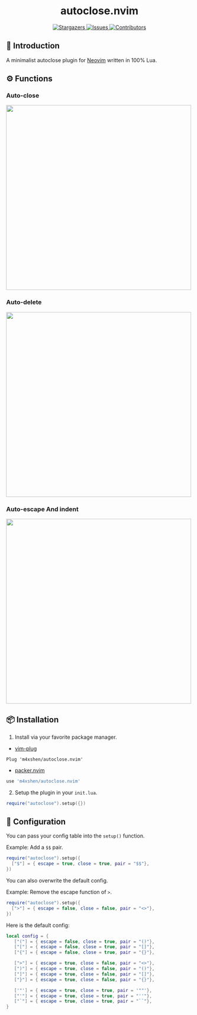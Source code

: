 <h1 align="center">
autoclose.nvim
</h1>
    
<p align="center">
<a href="https://github.com/m4xshen/autoclose.nvim/stargazers">
    <img
      alt="Stargazers"
      src="https://img.shields.io/github/stars/m4xshen/autoclose.nvim?style=for-the-badge&logo=starship&color=fae3b0&logoColor=d9e0ee&labelColor=282a36"
    />
  </a>
  <a href="https://github.com/m4xshen/autoclose.nvim/issues">
    <img
      alt="Issues"
      src="https://img.shields.io/github/issues/m4xshen/autoclose.nvim?style=for-the-badge&logo=gitbook&color=ddb6f2&logoColor=d9e0ee&labelColor=282a36"
    />
  </a>
  <a href="https://github.com/m4xshen/autoclose.nvim/contributors">
    <img
      alt="Contributors"
      src="https://img.shields.io/github/contributors/m4xshen/autoclose.nvim?style=for-the-badge&logo=opensourceinitiative&color=abe9b3&logoColor=d9e0ee&labelColor=282a36"
    />
  </a>
</p>
  
## 📃 Introduction
  
A minimalist autoclose plugin for [Neovim](https://neovim.io/) written in 100% Lua. 

## ⚙️ Functions

### Auto-close
<img src="https://user-images.githubusercontent.com/74842863/207840883-b31b58d8-a3f9-49d4-a623-75b366662951.gif" width="500"/>

### Auto-delete
<img src="https://user-images.githubusercontent.com/74842863/207841011-813f368b-fca3-4b9e-b643-4ffc68ba0a7e.gif" width="500"/>

### Auto-escape And indent
<img src="https://user-images.githubusercontent.com/74842863/207841074-82dba234-0552-4f7e-b352-c36e0e73b828.gif" width="500"/>

## 📦 Installation

1. Install via your favorite package manager.
- [vim-plug](https://github.com/junegunn/vim-plug)
```VimL
Plug 'm4xshen/autoclose.nvim'
```

- [packer.nvim](https://github.com/wbthomason/packer.nvim)
```Lua
use 'm4xshen/autoclose.nvim'
```

2. Setup the plugin in your `init.lua`.
```Lua
require("autoclose").setup({})
```

## 🔧 Configuration

You can pass your config table into the `setup()` function.

Example: Add a `$$` pair.
```Lua
require("autoclose").setup({
  ["$"] = { escape = true, close = true, pair = "$$"},
})
```

You can also overwrite the default config.

Example: Remove the escape function of `>`.
```Lua
require("autoclose").setup({
  [">"] = { escape = false, close = false, pair = "<>"},
})
```

Here is the default config:
```Lua
local config = {
   ["("] = { escape = false, close = true, pair = "()"},
   ["["] = { escape = false, close = true, pair = "[]"},
   ["{"] = { escape = false, close = true, pair = "{}"},

   [">"] = { escape = true, close = false, pair = "<>"},
   [")"] = { escape = true, close = false, pair = "()"},
   ["]"] = { escape = true, close = false, pair = "[]"},
   ["}"] = { escape = true, close = false, pair = "{}"},

   ['"'] = { escape = true, close = true, pair = '""'},
   ["'"] = { escape = true, close = true, pair = "''"},
   ["`"] = { escape = true, close = true, pair = "``"},
}
```

